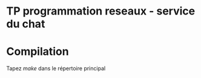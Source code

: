 # TP programmation reseaux - service du chat

# Compilation
Tapez $make$ dans le répertoire principal




